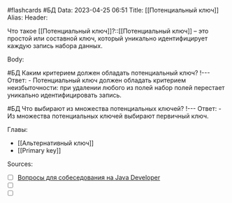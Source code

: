 #flashcards #БД 
Data: 2023-04-25 06:51
Title: [[Потенциальный ключ]]
Alias:
Header:

Что такое [[Потенциальный ключ]]?::[[Потенциальный ключ]] – это простой или составной ключ, который уникально идентифицирует каждую запись набора данных.
<!--SR:!2023-11-03,10,330-->



Body:



#БД 
Каким критерием должен обладать потенциальный ключ?
!---
Ответ:
	- Потенциальный ключ должен обладать критерием неизбыточности: при удалении любого из полей набор полей перестает уникально идентифицировать запись.
<!--SR:!2023-11-03,10,330-->


#БД 
Что выбирают из множества потенциальных ключей?
!---
Ответ:
	- Из множества потенциальных ключей выбирают первичный ключ.
<!--SR:!2023-11-01,6,404-->




Главы:
- [[Альтернативный ключ]]
- [[Primary key]]


Sources:
- [ ] [Вопросы для собеседования на Java Developer](https://github.com/enhorse/java-interview/blob/master/README.md#%D0%9E%D0%9E%D0%9F)
- [ ] []()
- [ ] []()
